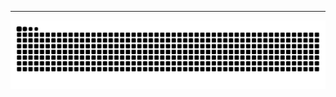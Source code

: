 <!-- <p align='center'>
   <img src='./gits/animated-hello.gif'/>
</p> -->

---

![snake](./gits/github-contribution-grid-snake.svg)

